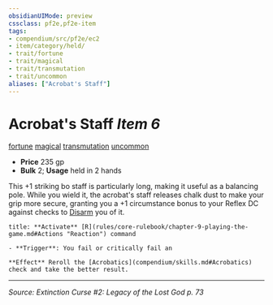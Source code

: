 ```yaml
---
obsidianUIMode: preview
cssclass: pf2e,pf2e-item
tags:
- compendium/src/pf2e/ec2
- item/category/held/
- trait/fortune
- trait/magical
- trait/transmutation
- trait/uncommon
aliases: ["Acrobat's Staff"]
---
```

# Acrobat's Staff *Item 6*  
[fortune](fortune.md "Fortune Effect Trait")  [magical](magical.md "Magical Item Trait")  [transmutation](transmutation.md "Transmutation School Trait")  [uncommon](uncommon.md "Uncommon Rarity Trait")  

- **Price** 235 gp
- **Bulk** 2; **Usage** held in 2 hands

This +1 striking bo staff is particularly long, making it useful as a balancing pole. While you wield it, the acrobat's staff releases chalk dust to make your grip more secure, granting you a +1 circumstance bonus to your Reflex DC against checks to [Disarm](Reference/Rules/Actions/disarm.md) you of it.

```ad-embed-ability
title: **Activate** [R](rules/core-rulebook/chapter-9-playing-the-game.md#Actions "Reaction") command

- **Trigger**: You fail or critically fail an

**Effect** Reroll the [Acrobatics](compendium/skills.md#Acrobatics) check and take the better result.
```


---
*Source: Extinction Curse #2: Legacy of the Lost God p. 73*